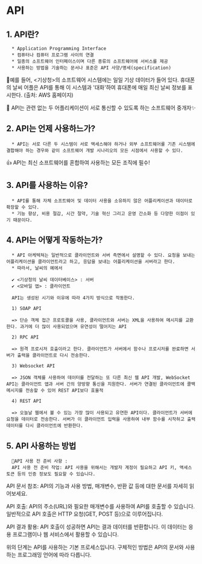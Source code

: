# API 

## 1. API란?
      * Application Programming Interface
      * 컴퓨터나 컴퓨터 프로그램 사이의 연결
      * 일종의 소프트웨어 인터페이스이며 다른 종류의 소프트웨어에 서비스를 제공
      * 사용하는 방법을 기술하는 문서나 표준은 API 사양/명세(specification)

  🚩예를 들어, <기상청>의 소프트웨어 시스템에는 일일 기상 데이터가 들어 있다. 휴대폰의 날씨 어플은 API를 통해 이 시스템과 '대화'하여 휴대폰에 매일 최신 날씨 정보를 표시한다.  (출처: AWS 홈페이지) 

  💛 API는 관련 없는 두 어플리케이션이 서로 통신할 수 있도록 하는 소프트웨어 중개자✨

## 2. API는 언제 사용하느가?
      * API는 서로 다른 두 시스템이 서로 액세스해야 하거나 외부 소프트웨어를 기존 시스템에 결합해야 하는 경우와 같이 소프트웨어 개발 시나리오의 모든 시점에서 사용할 수 있다. 
👍 API는 최신 소프트웨어를 혼합하여 사용하는 모든 조직에 필수!

## 3. API를 사용하는 이유?
      * API를 통해 자체 소프트웨어 및 데이터 사용을 소유하지 않은 어플리케이션과 데이터로 확장할 수 있다.
      * 기능 향상, 비용 절감, 시간 절약, 기술 혁신 그리고 운영 간소화 등 다양한 이점이 있기 때문이다.

## 4. API는 어떻게 작동하는가?
      * API 아케텍쳐는 일반적으로 클라이언트와 서버 측면에서 설명할 수 있다. 요청을 보내는 어플리케이션을 클라이언트라고 하고, 응답을 보내는 어플리케이션을 서버라고 한다. 
      * 따라서, 날씨의 예에서 
  
      ✔ <기상청의 날씨 데이터베이스> : 서버
      ✔ <모바일 앱> : 클라이언트 

      API는 생성된 시기와 이유에 따라 4가지 방식으로 작동한다. 
  
      1) SOAP API
  
      => 단순 객체 접근 프로토콜을 사용, 클라이언트와 서버는 XML을 사용하여 메시지를 교환한다. 과거에 더 많이 사용되었으며 유연성이 떨어지는 API

      2) RPC API

      => 원격 프로시저 호출이라고 한다. 클라이언트가 서버에서 함수나 프로시저를 완료하면 서버가 출력을 클라이언트로 다시 전송한다. 

      3) Websocket API

      => JSON 객체를 사용하여 데이터를 전달하는 또 다른 최신 웹 API 개발, WebSocket API는 클라이언트 앱과 서버 간의 양방향 통신을 지원한다. 서버가 연결된 클라이언트에 콜백 메시지를 전송할 수 있어 REST API보다 효율적

      4) REST API 

      => 오늘날 웹에서 볼 수 있는 가장 많이 사용되고 유연한 API이다. 클라이언트가 서버에 요청을 데이터로 전송한다. 서버가 이 클라이언트 입력을 사용하여 내부 함수를 시작하고 출력 데이터를 다시 클라이언트에 반환한다.  

## 5. API 사용하는 방법
      💜API 사용 전 준비 사항 : 
      API 사용 전 준비 작업: API 사용을 위해서는 개발자 계정이 필요하고 API 키, 액세스 토큰 등의 인증 정보도 필요할 수 있습니다.

API 문서 참조: API의 기능과 사용 방법, 매개변수, 반환 값 등에 대한 문서를 자세히 읽어보세요.

API 호출: API의 주소(URL)와 필요한 매개변수를 사용하여 API를 호출할 수 있습니다. 일반적으로 API 호출은 HTTP 요청(GET, POST 등)으로 이루어집니다.

API 결과 활용: API 호출이 성공하면 API는 결과 데이터를 반환합니다. 이 데이터는 응용 프로그램이나 웹 서비스에서 활용할 수 있습니다.

위의 단계는 API를 사용하는 기본 프로세스입니다. 구체적인 방법은 API의 문서와 사용하는 프로그래밍 언어에 따라 다릅니다.



